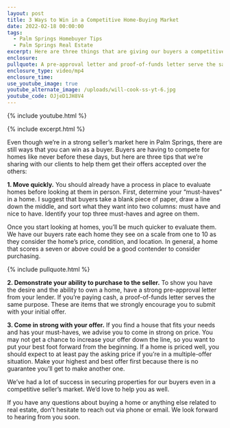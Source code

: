 ```yaml
---
layout: post
title: 3 Ways to Win in a Competitive Home-Buying Market
date: 2022-02-18 00:00:00
tags:
  - Palm Springs Homebuyer Tips
  - Palm Springs Real Estate
excerpt: Here are three things that are giving our buyers a competitive advantage.
enclosure:
pullquote: A pre-approval letter and proof-of-funds letter serve the same purpose.
enclosure_type: video/mp4
enclosure_time:
use_youtube_image: true
youtube_alternate_image: /uploads/will-cook-ss-yt-6.jpg
youtube_code: OJjeD1JH8V4
---
```

{% include youtube.html %}

{% include excerpt.html %}

Even though we’re in a strong seller’s market here in Palm Springs, there are still ways that you can win as a buyer. Buyers are having to compete for homes like never before these days, but here are three tips that we’re sharing with our clients to help them get their offers accepted over the others:

**1\. Move quickly.** You should already have a process in place to evaluate homes before looking at them in person. First, determine your “must-haves” in a home. I suggest that buyers take a blank piece of paper, draw a line down the middle, and sort what they want into two columns: must have and nice to have. Identify your top three must-haves and agree on them.&nbsp;

Once you start looking at homes, you’ll be much quicker to evaluate them. We have our buyers rate each home they see on a scale from one to 10 as they consider the home’s price, condition, and location. In general, a home that scores a seven or above could be a good contender to consider purchasing.

{% include pullquote.html %}

**2\. Demonstrate your ability to purchase to the seller.** To show you have the desire and the ability to own a home, have a strong pre-approval letter from your lender. If you’re paying cash, a proof-of-funds letter serves the same purpose. These are items that we strongly encourage you to submit with your initial offer.

**3\. Come in strong with your offer.** If you find a house that fits your needs and has your must-haves, we advise you to come in strong on price. You may not get a chance to increase your offer down the line, so you want to put your best foot forward from the beginning. If a home is priced well, you should expect to at least pay the asking price if you’re in a multiple-offer situation. Make your highest and best offer first because there is no guarantee you’ll get to make another one.

We’ve had a lot of success in securing properties for our buyers even in a competitive seller’s market. We’d love to help you as well.&nbsp;

If you have any questions about buying a home or anything else related to real estate, don't hesitate to reach out via phone or email. We look forward to hearing from you soon.
